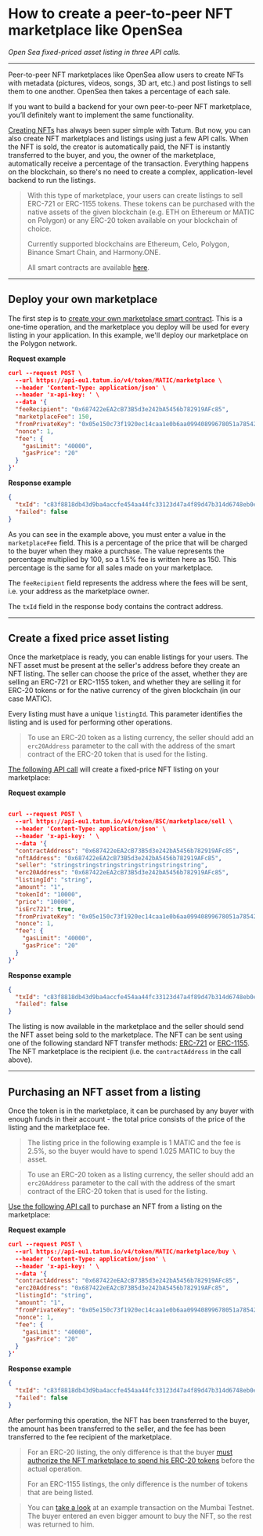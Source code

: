 # How to create a peer-to-peer NFT marketplace like OpenSea

*Open Sea fixed-priced asset listing in three API calls.*

---

Peer-to-peer NFT marketplaces like OpenSea allow users to create NFTs with metadata (pictures, videos, songs, 3D art, etc.) and post listings to sell them to one another. OpenSea then takes a percentage of each sale. 

If you want to build a backend for your own peer-to-peer NFT marketplace, you’ll definitely want to implement the same functionality. 

[Creating NFTs](../token/ZG9jOjI4ODY3ODE4-how-to-create-nft) has always been super simple with Tatum. But now, you can also create NFT marketplaces and listings using just a few API calls. When the NFT is sold, the creator is automatically paid, the NFT is instantly transferred to the buyer, and you, the owner of the marketplace, automatically receive a percentage of the transaction. Everything happens on the blockchain, so there's no need to create a complex, application-level backend to run the listings.



<!-- theme: info -->
>With this type of marketplace, your users can create listings to sell ERC-721 or ERC-1155 tokens. These tokens can be purchased with the native assets of the given blockchain (e.g. ETH on Ethereum or MATIC on Polygon) or any ERC-20 token available on your blockchain of choice.
>
>Currently supported blockchains are Ethereum, Celo, Polygon, Binance Smart Chain, and Harmony.ONE.
>
>All smart contracts are available [here](https://github.com/tatumio/smart-contracts/blob/master/contracts/tatum/nft/MarketplaceListing.sol).


---
## Deploy your own marketplace

The first step is to [create your own marketplace smart contract](../token/b3A6Mjg1MjQ5NjY-create-nft-marketplace). This is a one-time operation, and the marketplace you deploy will be used for every listing in your application. In this example, we'll deploy our marketplace on the Polygon network.

**Request example**

```json
curl --request POST \
  --url https://api-eu1.tatum.io/v4/token/MATIC/marketplace \
  --header 'Content-Type: application/json' \
  --header 'x-api-key: ' \
  --data '{
  "feeRecipient": "0x687422eEA2cB73B5d3e242bA5456b782919AFc85",
  "marketplaceFee": 150,
  "fromPrivateKey": "0x05e150c73f1920ec14caa1e0b6aa09940899678051a78542840c2668ce5080c2",
  "nonce": 1,
  "fee": {
    "gasLimit": "40000",
    "gasPrice": "20"
  }
}'
```

**Response example**
```json
{
  "txId": "c83f8818db43d9ba4accfe454aa44fc33123d47a4f89d47b314d6748eb0e9bc9",
  "failed": false
}
```

As you can see in the example above, you must enter a value in the `marketplaceFee` field. This is a percentage of the price that will be charged to the buyer when they make a purchase. The value represents the percentage multiplied by 100, so a 1.5% fee is written here as 150. This percentage is the same for all sales made on your marketplace.

The `feeRecipient` field represents the address where the fees will be sent, i.e. your address as the marketplace owner.

The `txId` field in the response body contains the contract address. 

---

## Create a fixed price asset listing

Once the marketplace is ready, you can enable listings for your users. The NFT asset must be present at the seller's address before they create an NFT listing. The seller can choose the price of the asset, whether they are selling an ERC-721 or ERC-1155  token, and whether they are selling it for ERC-20 tokens or for the native currency of the given blockchain (in our case MATIC).

Every listing must have a unique `listingId`. This parameter identifies the listing and is used for performing other operations.


<!-- theme: info -->
>To use an ERC-20 token as a listing currency, the seller should add an `erc20Address` parameter to the call with the address of the smart contract of the ERC-20 token that is used for the listing.

[The following API call](../token/b3A6Mjg1MjQ5Njc-sell-asset-on-marketplace) will create a fixed-price NFT listing on your marketplace:

**Request example**
```json

curl --request POST \
  --url https://api-eu1.tatum.io/v4/token/BSC/marketplace/sell \
  --header 'Content-Type: application/json' \
  --header 'x-api-key: ' \
  --data '{
  "contractAddress": "0x687422eEA2cB73B5d3e242bA5456b782919AFc85",
  "nftAddress": "0x687422eEA2cB73B5d3e242bA5456b782919AFc85",
  "seller": "stringstringstringstringstringstringstring",
  "erc20Address": "0x687422eEA2cB73B5d3e242bA5456b782919AFc85",
  "listingId": "string",
  "amount": "1",
  "tokenId": "10000",
  "price": "10000",
  "isErc721": true,
  "fromPrivateKey": "0x05e150c73f1920ec14caa1e0b6aa09940899678051a78542840c2668ce5080c2",
  "nonce": 1,
  "fee": {
    "gasLimit": "40000",
    "gasPrice": "20"
  }
}'
```

**Response example**

```json
{
  "txId": "c83f8818db43d9ba4accfe454aa44fc33123d47a4f89d47b314d6748eb0e9bc9",
  "failed": false
}
```

The listing is now available in the marketplace and the seller should send the NFT asset being sold to the marketplace. The NFT can be sent using one of the following standard NFT transfer methods: [ERC-721](../token/b3A6MzA3Mjc3Mzg-transfer-nft-token) or [ERC-1155](../token/b3A6MzA4NDM4MDI-transfer-multi-token). The NFT marketplace is the recipient (i.e. the `contractAddress` in the call above).

---

## Purchasing an NFT asset from a listing

Once the token is in the marketplace, it can be purchased by any buyer with enough funds in their account - the total price consists of the price of the listing and the marketplace fee.

<!-- theme: info -->
>The listing price in the following example is 1 MATIC and the fee is 2.5%, so the buyer would have to spend 1.025 MATIC to buy the asset.


<!-- theme: info -->
>To use an ERC-20 token as a listing currency, the seller should add an `erc20Address` parameter to the call with the address of the smart contract of the ERC-20 token that is used for the listing.

[Use the following API call](../token/b3A6Mjg1MjQ5Njg-buy-asset-on-marketplace) to purchase an NFT from a listing on the marketplace:

**Request example**
```json
curl --request POST \
  --url https://api-eu1.tatum.io/v4/token/MATIC/marketplace/buy \
  --header 'Content-Type: application/json' \
  --header 'x-api-key: ' \
  --data '{
  "contractAddress": "0x687422eEA2cB73B5d3e242bA5456b782919AFc85",
  "erc20Address": "0x687422eEA2cB73B5d3e242bA5456b782919AFc85",
  "listingId": "string",
  "amount": "1",
  "fromPrivateKey": "0x05e150c73f1920ec14caa1e0b6aa09940899678051a78542840c2668ce5080c2",
  "nonce": 1,
  "fee": {
    "gasLimit": "40000",
    "gasPrice": "20"
  }
}'
```
**Response example**
```json
{
  "txId": "c83f8818db43d9ba4accfe454aa44fc33123d47a4f89d47b314d6748eb0e9bc9",
  "failed": false
}
```

After performing this operation, the NFT has been transferred to the buyer, the amount has been transferred to the seller, and the fee has been transferred to the fee recipient of the marketplace.

<!-- theme: info -->
> For an ERC-20 listing, the only difference is that the buyer [must authorize the NFT marketplace to spend his ERC-20 tokens](../token/b3A6MzA4OTMzODI-approve-spending-of-erc-20) before the actual operation.
>
> For an ERC-1155 listings, the only difference is the number of tokens that are being listed.

>You can [take a look](https://mumbai.polygonscan.com/tx/0x18117c5e8fdef378c449c06c9306150067b499f04cb8ced8c0de6189d4246f8f) at an example transaction on the Mumbai Testnet. The buyer entered an even bigger amount to buy the NFT, so the rest was returned to him.